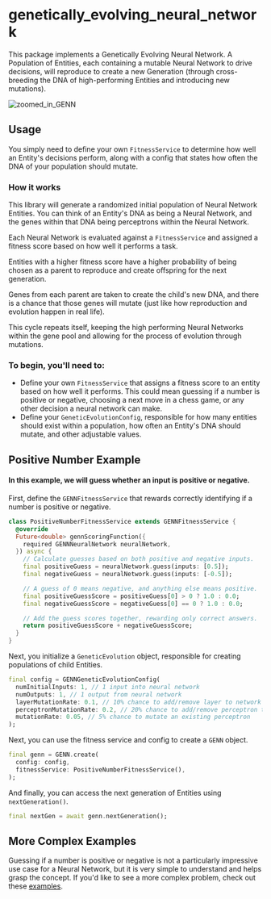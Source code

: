# genetically_evolving_neural_network
 This package implements a Genetically Evolving Neural Network. A Population of Entities, each containing a mutable Neural Network to drive decisions, will reproduce to create a new Generation (through cross-breeding the DNA of high-performing Entities and introducing new mutations).

![zoomed_in_GENN](https://github.com/dancout/genetically_evolving_neural_network/assets/5490028/178ff29c-029d-4bfb-bf9a-12a816ed023b)


## Usage
You simply need to define your own `FitnessService` to determine how well an Entity's decisions perform, along with a config that states how often the DNA of your population should mutate.

### How it works
This library will generate a randomized initial population of Neural Network Entities. You can think of an Entity's DNA as being a Neural Network, and the genes within that DNA being perceptrons within the Neural Network.

Each Neural Network is evaluated against a `FitnessService` and assigned a fitness score based on how well it performs a task.

Entities with a higher fitness score have a higher probability of being chosen as a parent to reproduce and create offspring for the next generation.

Genes from each parent are taken to create the child's new DNA, and there is a chance that those genes will mutate (just like how reproduction and evolution happen in real life).

This cycle repeats itself, keeping the high performing Neural Networks within the gene pool and allowing for the process of evolution through mutations.

### To begin, you'll need to:
* Define your own `FitnessService` that assigns a fitness score to an entity based on how well it performs. This could mean guessing if a number is positive or negative, choosing a next move in a chess game, or any other decision a neural network can make.
* Define your `GeneticEvolutionConfig`, responsible for how many entities should exist within a population, how often an Entity's DNA should mutate, and other adjustable values.

## Positive Number Example
#### In this example, we will guess whether an input is positive or negative.

First, define the `GENNFitnessService` that rewards correctly identifying if a number is positive or negative.
```dart
class PositiveNumberFitnessService extends GENNFitnessService {
  @override
  Future<double> gennScoringFunction({
    required GENNNeuralNetwork neuralNetwork,
  }) async {
    // Calculate guesses based on both positive and negative inputs.
    final positiveGuess = neuralNetwork.guess(inputs: [0.5]);
    final negativeGuess = neuralNetwork.guess(inputs: [-0.5]);

    // A guess of 0 means negative, and anything else means positive.
    final positiveGuessScore = positiveGuess[0] > 0 ? 1.0 : 0.0;
    final negativeGuessScore = negativeGuess[0] == 0 ? 1.0 : 0.0;

    // Add the guess scores together, rewarding only correct answers.
    return positiveGuessScore + negativeGuessScore;
  }
}
```

Next, you initialize a `GeneticEvolution` object, responsible for creating populations of child Entities.
```dart
final config = GENNGeneticEvolutionConfig(
  numInitialInputs: 1, // 1 input into neural network
  numOutputs: 1, // 1 output from neural network
  layerMutationRate: 0.1, // 10% chance to add/remove layer to network
  perceptronMutationRate: 0.2, // 20% chance to add/remove perceptron to layer
  mutationRate: 0.05, // 5% chance to mutate an existing perceptron
);
```

Next, you can use the fitness service and config to create a `GENN` object.
```dart
final genn = GENN.create(
  config: config,
  fitnessService: PositiveNumberFitnessService(),
);
```

And finally, you can access the next generation of Entities using `nextGeneration()`.
```dart
final nextGen = await genn.nextGeneration();
```

## More Complex Examples
Guessing if a number is positive or negative is not a particularly impressive use case for a Neural Network, but it is very simple to understand and helps grasp the concept. If you'd like to see a more complex problem, check out these [examples](https://pub.dev/packages/genetically_evolving_neural_network/example).
